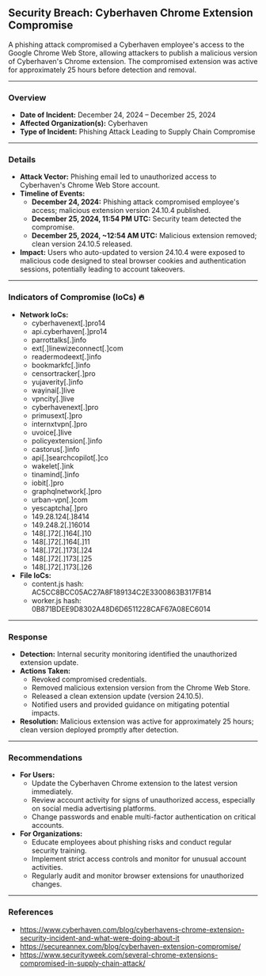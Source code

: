 ## Security Breach: Cyberhaven Chrome Extension Compromise
   A phishing attack compromised a Cyberhaven employee's access to the Google Chrome Web Store, allowing attackers to publish a malicious version of Cyberhaven's Chrome extension. The compromised extension was active for approximately 25 hours before detection and removal.

---
### Overview
- **Date of Incident:** December 24, 2024 – December 25, 2024
- **Affected Organization(s):** Cyberhaven
- **Type of Incident:** Phishing Attack Leading to Supply Chain Compromise

---
### Details
- **Attack Vector:** Phishing email led to unauthorized access to Cyberhaven's Chrome Web Store account.
- **Timeline of Events:**
  - **December 24, 2024:** Phishing attack compromised employee's access; malicious extension version 24.10.4 published.
  - **December 25, 2024, 11:54 PM UTC:** Security team detected the compromise.
  - **December 25, 2024, ~12:54 AM UTC:** Malicious extension removed; clean version 24.10.5 released. 
- **Impact:** Users who auto-updated to version 24.10.4 were exposed to malicious code designed to steal browser cookies and authentication sessions, potentially leading to account takeovers.

---
### Indicators of Compromise (IoCs) 🔥
- **Network IoCs:**
    - cyberhavenext[.]pro14 
    - api.cyberhaven[.]pro14
    - parrottalks[.]info
    - ext[.]linewizeconnect[.]com 
    - readermodeext[.]info 
    - bookmarkfc[.]info 
    - censortracker[.]pro 
    - yujaverity[.]info 
    - wayinai[.]live 
    - vpncity[.]live 
    - cyberhavenext[.]pro 
    - primusext[.]pro 
    - internxtvpn[.]pro
    - uvoice[.]live 
    - policyextension[.]info 
    - castorus[.]info 
    - api[.]searchcopilot[.]co 
    - wakelet[.]ink 
    - tinamind[.]info 
    - iobit[.]pro 
    - graphqlnetwork[.]pro 
    - urban-vpn[.]com
    - yescaptcha[.]pro 
    - 149.28.124[.]8414
    - 149.248.2[.]16014 
    -  148[.]72[.]164[.]10
    - 148[.]72[.]164[.]11 
    - 148[.]72[.]173[.]24 
    - 148[.]72[.]173[.]25 
    - 148[.]72[.]173[.]26 
- **File IoCs:**
    - content.js hash: AC5CC8BCC05AC27A8F189134C2E3300863B317FB14
    - worker.js hash: 0B871BDEE9D8302A48D6D6511228CAF67A08EC6014


---
### Response
- **Detection:** Internal security monitoring identified the unauthorized extension update.
- **Actions Taken:**
  - Revoked compromised credentials.
  - Removed malicious extension version from the Chrome Web Store.
  - Released a clean extension update (version 24.10.5).
  - Notified users and provided guidance on mitigating potential impacts. 
- **Resolution:** Malicious extension was active for approximately 25 hours; clean version deployed promptly after detection.

---
### Recommendations
- **For Users:**
  - Update the Cyberhaven Chrome extension to the latest version immediately.
  - Review account activity for signs of unauthorized access, especially on social media advertising platforms.
  - Change passwords and enable multi-factor authentication on critical accounts.
- **For Organizations:**
  - Educate employees about phishing risks and conduct regular security training.
  - Implement strict access controls and monitor for unusual account activities.
  - Regularly audit and monitor browser extensions for unauthorized changes.

 ---
### References
  - https://www.cyberhaven.com/blog/cyberhavens-chrome-extension-security-incident-and-what-were-doing-about-it
  - https://secureannex.com/blog/cyberhaven-extension-compromise/
  - https://www.securityweek.com/several-chrome-extensions-compromised-in-supply-chain-attack/ 
